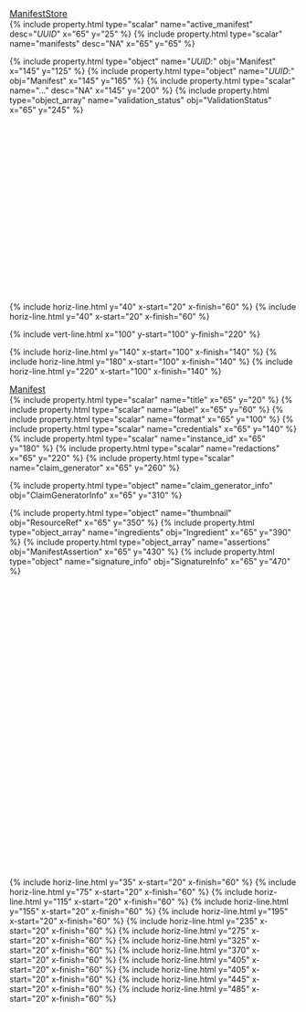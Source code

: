 <div class="manifest-object" style="margin-bottom: 0; font-size: 110%;"><a href="#manifeststore">ManifestStore</a></div>

<div style="position: relative;" markdown="1" >
{% include property.html type="scalar" name="active_manifest" desc="<i>UUID</i>" x="65" y="25" %}
{% include property.html type="scalar" name="manifests" desc="NA" x="65" y="65" %}

{% include property.html type="object" name="<i>UUID</i>:" obj="Manifest" x="145" y="125" %}
{% include property.html type="object" name="<i>UUID</i>:" obj="Manifest" x="145" y="165" %}
{% include property.html type="scalar" name="..." desc="NA" x="145" y="200" %}
{% include property.html type="object_array" name="validation_status" obj="ValidationStatus" x="65" y="245" %}

<svg height="300" width="300" style="margin-top: 0;">
  {% include vert-line.html x="20" y-start="0" y-finish="260" %} 
  {% include horiz-line.html y="40" x-start="20" x-finish="60" %} 
  {% include horiz-line.html y="80" x-start="20" x-finish="60" %} 
  {% include horiz-line.html y="260" x-start="20" x-finish="60" %} 

  {% include horiz-line.html y="40" x-start="20" x-finish="60" %} 
  {% include horiz-line.html y="40" x-start="20" x-finish="60" %} 

  {% include vert-line.html x="100" y-start="100" y-finish="220" %} <!-- small vertical -->

  {% include horiz-line.html y="140" x-start="100" x-finish="140" %} 
  {% include horiz-line.html y="180" x-start="100" x-finish="140" %} 
  {% include horiz-line.html y="220" x-start="100" x-finish="140" %} 
</svg>
</div>

<div class="manifest-object" style="margin-bottom: 0; font-size: 110%;"><a href="#manifest">Manifest</a></div>

<div style="position: relative;" markdown="1" >
{% include property.html type="scalar" name="title"  x="65" y="20" %}
{% include property.html type="scalar" name="label" x="65" y="60" %}
{% include property.html type="scalar" name="format"  x="65" y="100" %}
{% include property.html type="scalar" name="credentials"  x="65" y="140" %}
{% include property.html type="scalar" name="instance_id" x="65" y="180" %}
{% include property.html type="scalar" name="redactions"  x="65" y="220" %}
{% include property.html type="scalar" name="claim_generator" x="65" y="260" %}

{% include property.html type="object" name="claim_generator_info" obj="ClaimGeneratorInfo" x="65" y="310" %}

{% include property.html type="object" name="thumbnail" obj="ResourceRef" x="65" y="350" %}
{% include property.html type="object_array" name="ingredients" obj="Ingredient" x="65" y="390" %}
{% include property.html type="object_array" name="assertions" obj="ManifestAssertion" x="65" y="430" %}
{% include property.html type="object" name="signature_info" obj="SignatureInfo" x="65" y="470" %}

<svg height="500" width="300" style="margin-top: 0;">
  {% include vert-line.html x="20" y-start="0" y-finish="485" %}
  
  {% include horiz-line.html y="35" x-start="20" x-finish="60" %}
  {% include horiz-line.html y="75" x-start="20" x-finish="60" %}
  {% include horiz-line.html y="115" x-start="20" x-finish="60" %}
  {% include horiz-line.html y="155" x-start="20" x-finish="60" %}
  {% include horiz-line.html y="195" x-start="20" x-finish="60" %}
  {% include horiz-line.html y="235" x-start="20" x-finish="60" %}
  {% include horiz-line.html y="275" x-start="20" x-finish="60" %}
  {% include horiz-line.html y="325" x-start="20" x-finish="60" %}
  {% include horiz-line.html y="370" x-start="20" x-finish="60" %}
  {% include horiz-line.html y="405" x-start="20" x-finish="60" %}
  {% include horiz-line.html y="405" x-start="20" x-finish="60" %}
  {% include horiz-line.html y="445" x-start="20" x-finish="60" %}
  {% include horiz-line.html y="485" x-start="20" x-finish="60" %}
</svg>
</div>





